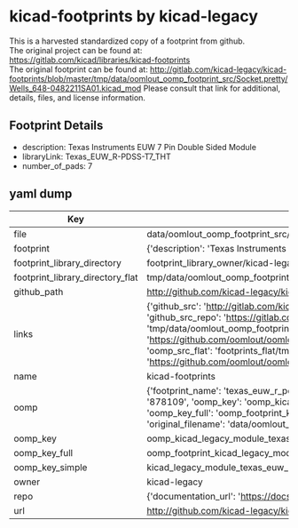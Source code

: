 # kicad-footprints by kicad-legacy  
This is a harvested standardized copy of a footprint from github.  
The original project can be found at:  
https://gitlab.com/kicad/libraries/kicad-footprints  
The original footprint can be found at:
http://gitlab.com/kicad-legacy/kicad-footprints/blob/master/tmp/data/oomlout_oomp_footprint_src/Socket.pretty/Wells_648-0482211SA01.kicad_mod
Please consult that link for additional, details, files, and license information.  
## Footprint Details
* description: Texas Instruments EUW 7 Pin Double Sided Module  
* libraryLink: Texas_EUW_R-PDSS-T7_THT  
* number_of_pads: 7  
## yaml dump  
| Key | Value |  
| --- | --- |  
| file | data/oomlout_oomp_footprint_src/kicad-footprints/Module.pretty/Texas_EUW_R-PDSS-T7_THT.kicad_mod |  
| footprint | {'description': 'Texas Instruments EUW 7 Pin Double Sided Module', 'libraryLink': 'Texas_EUW_R-PDSS-T7_THT', 'number_of_pads': 7} |  
| footprint_library_directory | footprint_library_owner/kicad-legacy_kicad-footprints |  
| footprint_library_directory_flat | tmp/data/oomlout_oomp_footprint_src/footprints_flat/kicad_legacy_module_texas_euw_r_pdss_t7_tht/working |  
| github_path | http://github.com/kicad-legacy/kicad-footprints/blob/master/tmp/data/oomlout_oomp_footprint_src/Module.pretty/Texas_EUW_R-PDSS-T7_THT.kicad_mod |  
| links | {'github_src': 'http://gitlab.com/kicad-legacy/kicad-footprints/blob/master/tmp/data/oomlout_oomp_footprint_src/Socket.pretty/Wells_648-0482211SA01.kicad_mod', 'github_src_repo': 'https://gitlab.com/kicad/libraries/kicad-footprints', 'oomp_bot': 'tmp/data/oomlout_oomp_footprint_src/footprints/kicad_legacy_module_texas_euw_r_pdss_t7_tht/working', 'oomp_bot_github': 'https://github.com/oomlout/oomlout_oomp_footprint_bot/tree/main/tmp/data/oomlout_oomp_footprint_src/footprints/kicad_legacy_module_texas_euw_r_pdss_t7_tht/working', 'oomp_src_flat': 'footprints_flat/tmp/data/oomlout_oomp_footprint_src/footprints_flat/kicad_legacy_module_texas_euw_r_pdss_t7_tht/working', 'oomp_src_flat_github': 'https://github.com/oomlout/oomlout_oomp_footprint_src/tree/main/tmp/data/oomlout_oomp_footprint_src/footprints_flat/kicad_legacy_module_texas_euw_r_pdss_t7_tht/working'} |  
| name | kicad-footprints |  
| oomp | {'footprint_name': 'texas_euw_r_pdss_t7_tht', 'library_name': 'module', 'md5': '878109130d7a54b82af26035738e915f', 'md5_10': '878109130d', 'md5_5': '87810', 'md5_6': '878109', 'oomp_key': 'oomp_kicad_legacy_module_texas_euw_r_pdss_t7_tht', 'oomp_key_extra': 'oomp_footprint_kicad_legacy_module_texas_euw_r_pdss_t7_tht', 'oomp_key_full': 'oomp_footprint_kicad_legacy_module_texas_euw_r_pdss_t7_tht_878109', 'oomp_key_simple': 'kicad_legacy_module_texas_euw_r_pdss_t7_tht', 'original_filename': 'data/oomlout_oomp_footprint_src/kicad-footprints/Module.pretty/Texas_EUW_R-PDSS-T7_THT.kicad_mod', 'owner_name': 'kicad_legacy'} |  
| oomp_key | oomp_kicad_legacy_module_texas_euw_r_pdss_t7_tht |  
| oomp_key_full | oomp_footprint_kicad_legacy_module_texas_euw_r_pdss_t7_tht |  
| oomp_key_simple | kicad_legacy_module_texas_euw_r_pdss_t7_tht |  
| owner | kicad-legacy |  
| repo | {'documentation_url': 'https://docs.github.com/rest/repos/repos#get-a-repository', 'message': 'Not Found'} |  
| url | http://github.com/kicad-legacy/kicad-footprints |  

